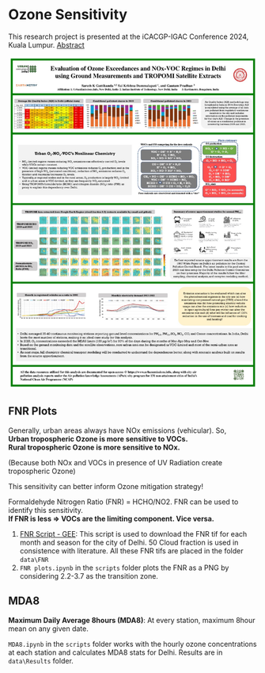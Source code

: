 # Ozone Sensitivity

This research project is presented at the iCACGP-IGAC Conference 2024, Kuala Lumpur. [Abstract](https://icacgp-igac2024.com/wp-content/uploads/2024/08/C31.-Sarath-K-Guttikunda.pdf)

![Ozone exceedances](assets/Delhi_Ozone_Poster.jpg)


## FNR Plots  <a name="method"></a>

Generally, urban areas always have NOx emissions (vehicular). So,<br>
**Urban tropospheric Ozone is more sensitive to VOCs. <br>
Rural tropospheric Ozone is more sensitive to NOx.**

(Because both NOx and VOCs in presence of UV Radiation create tropospheric Ozone)

This sensitivity can better inform Ozone mitigation strategy!

Formaldehyde Nitrogen Ratio (FNR) = HCHO/NO2. FNR can be used to identify this sensitivity.<br>
**If FNR is less ⇒ VOCs are the limiting component. Vice versa.**

1. [FNR Script - GEE](https://code.earthengine.google.com/a388006ea7b1e9c83005c1d53d5afd9e): This script is used to download the FNR tif for each month and season for the city of Delhi. 50 Cloud fraction is used in consistence with literature. All these FNR tifs are placed in the folder `data\FNR`
2. `FNR plots.ipynb` in the `scripts` folder plots the FNR as a PNG by considering 2.2-3.7 as the transition zone.


## MDA8

**Maximum Daily Average 8hours (MDA8)**: At every station, maximum 8hour mean on any given date. 

`MDA8.ipynb` in the `scripts` folder works with the hourly ozone concentrations at each station and calculates MDA8 stats for Delhi. Results are in `data\Results` folder.

